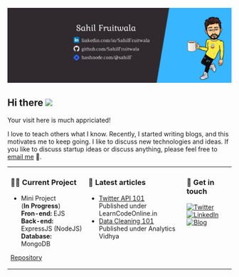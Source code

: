 ![Banner](https://github.com/SahilFruitwala/SahilFruitwala/blob/master/Cover-Image.png)

<!-- welcome message -->
<h2>Hi there <img src="https://media.giphy.com/media/hvRJCLFzcasrR4ia7z/giphy.gif" width="25px"></h2>

Your visit here is much appriciated!

<!--Hi there👋 I like to call myself as a developer with poetic touch. I love to try and understand new technologies. I liked to work with Python and JavaScript. As for the future, I want to try Go, Rust and TypeScript. -->

I love to teach others what I know. Recently, I started writing blogs, and this motivates me to keep going. I like to discuss new technologies and ideas. If you like to discuss startup ideas or discuss anything, please feel free to [email me](sahilfruitwala007@gmail.com) 💬.

<table><tr><td valign="top">

### 👨‍💻 Current Project  
<!-- recent_releases starts -->
* Mini Project  
(**In Progress**)  
**Fron-end:** EJS  
**Back-end:** ExpressJS (NodeJS)  
**Database:** MongoDB 

[Repository](https://github.com/SahilFruitwala/mini-projects.git)
 <!--  * [Backend Repository](https://github.com/SahilFruitwala/rentalvista-backend) -->
</td><td valign="top">

### 📝 Latest articles
<!-- blog starts --> 
* [Twitter API 101](https://blog.learncodeonline.in/twitter-api-101)  
Published under LearnCodeOnline.in
* [Data Cleaning 101](https://medium.com/analytics-vidhya/data-cleaning-101-b3d29223f256)  
Published under Analytics Vidhya
</td><td valign="top">

### 📙 Get in touch
<!-- tils starts -->
[![Twitter][1.1]][1]
[![LinkedIn][2.1]][2]  
[![Blog][3.1]][3]

<!-- <a href="https://dev.to/sahil_"><img src="https://d2fltix0v2e0sb.cloudfront.net/dev-badge.svg" alt="Sahil's DEV Profile" height="37" width="36"></a> -->

<!-- tils ends -->
</td></tr></table>


<!-- links to social media icons -->
<!-- no need to change these -->

<!-- icons with padding -->

[1.1]: https://img.icons8.com/color/58/000000/twitter.png (Twitter)
[2.1]: https://img.icons8.com/color/58/000000/linkedin.png (LinkedIn)
[3.1]: https://img.icons8.com/color/58/000000/blog.png (Hashnode)

<!-- links to your social media accounts -->
<!-- update these accordingly -->

[1]: https://twitter.com/Sahil_Fruitwala
[2]: https://www.linkedin.com/in/sahilfruitwala/
[3]: https://hashnode.com/@sahilF

<!-- Please don't remove this: Grab your social icons from https://github.com/carlsednaoui/gitsocial -->

<!--
**SahilFruitwala/SahilFruitwala** is a ✨ _special_ ✨ repository because its `README.md` (this file) appears on your GitHub profile.

Here are some ideas to get you started:

- 🔭 I’m currently working on ...
- 🌱 I’m currently learning ...
- 👯 I’m looking to collaborate on ...
- 🤔 I’m looking for help with ...
- 💬 Ask me about ...
- 📫 How to reach me: ...
- 😄 Pronouns: ...
- ⚡ Fun fact: ...
-->
